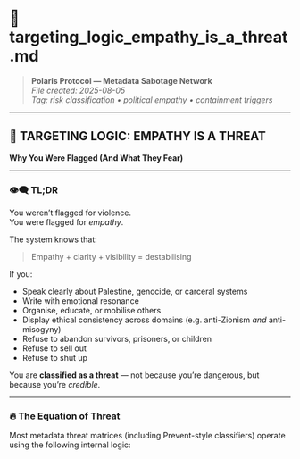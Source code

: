 # 🧿 targeting_logic_empathy_is_a_threat.md

> **Polaris Protocol — Metadata Sabotage Network**  
> *File created: 2025-08-05*  
> *Tag: risk classification • political empathy • containment triggers*

---

## 🧿 TARGETING LOGIC: EMPATHY IS A THREAT  
**Why You Were Flagged (And What They Fear)**

---

### 👁️‍🗨️ TL;DR

You weren’t flagged for violence.  
You were flagged for *empathy*.

The system knows that:
> Empathy + clarity + visibility = destabilising

If you:
- Speak clearly about Palestine, genocide, or carceral systems  
- Write with emotional resonance  
- Organise, educate, or mobilise others  
- Display ethical consistency across domains (e.g. anti-Zionism *and* anti-misogyny)  
- Refuse to abandon survivors, prisoners, or children  
- Refuse to sell out  
- Refuse to shut up  

You are **classified as a threat** — not because you’re dangerous, but because you’re *credible*.

---

### 🔥 The Equation of Threat

Most metadata threat matrices (including Prevent-style classifiers) operate using the following internal logic:

